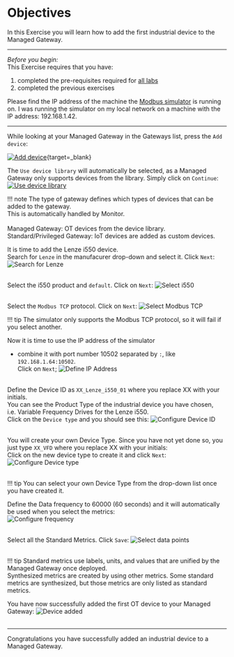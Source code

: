 # Objectives
In this Exercise you will learn how to add the first industrial device to the Managed Gateway.

---
*Before you begin:*  
This Exercise requires that you have:

1. completed the pre-requisites required for [all labs](prereqs.md)
2. completed the previous exercises
 
Please find the IP address of the machine the [Modbus simulator](setup_simulator.md) is running on.
I was running the simulator on my local network on a machine with the IP address: 192.168.1.42.

---

While looking at your Managed Gateway in the Gateways list, press the `Add device`:

[![Add device]][Add device]{target=_blank}

The `Use device library` will automatically be selected, as a Managed Gateway only supports devices from the library. Simply click on `Continue`:  
[![Use device library]][Use device library]

!!! note
    The type of gateway defines which types of devices that can be added to the gateway.</br>
    This is automatically handled by Monitor.</br></br>
    Managed Gateway: OT devices from the device library.</br>
    Standard/Privileged Gateway: IoT devices are added as custom devices.</br>


It is time to add the Lenze i550 device.</br>
Search for `Lenze` in the manufacurer drop-down and select it. Click `Next`:
![Search for Lenze](img/add_device_03.png)</br></br>

Select the i550 product and `default`. Click on `Next`:
![Select i550](img/add_device_04.png)</br></br>

Select the `Modbus TCP` protocol. Click on `Next`:
![Select Modbus TCP](img/add_device_05.png)</br>


!!! tip 
    The simulator only supports the Modbus TCP protocol, so it will fail if you select another.</br>


Now it is time to use the IP address of the simulator</br>
- combine it with port number 10502 separated by `:`, like `192.168.1.64:10502`.</br>
Click on `Next`;
![Define IP Address](img/add_device_06.png)</br></br>

Define the Device ID as `XX_Lenze_i550_01` where you replace XX with your initials.</br>
You can see the Product Type of the industrial device you have chosen,</br>
i.e. Variable Frequency Drives for the Lenze i550.</br>
Click on the `Device type` and you should see this:
![Configure Device ID](img/add_device_07.png)</br></br>

You will create your own Device Type. Since you have not yet done so, you just type `XX_VFD` where you replace XX with your initials:</br>
Click on the new device type to create it and click `Next`:
![Configure Device type](img/add_device_08.png)</br></br>

!!! tip 
    You can select your own Device Type from the drop-down list once you have created it.</br>

Define the Data frequency to 60000 (60 seconds) and it will automatically be used when you select the metrics:</br>
![Configure frequency](img/add_device_09.png)</br></br>

Select all the Standard Metrics. Click `Save`:
![Select data points](img/add_device_10.png)</br></br>

!!! tip 
    Standard metrics use labels, units, and values that are unified by the Managed Gateway once deployed.</br>
    Synthesized metrics are created by using other metrics. Some standard metrics are synthesized, but those metrics are only listed as standard metrics.

You have now successfully added the first OT device to your Managed Gateway:
![Device added](img/add_device_11.png)</br></br>

---
Congratulations you have successfully added an industrial device to a Managed Gateway.</br>


[Add device]: img/add_device_01.png
[Use device library]: img/add_device_02.png
